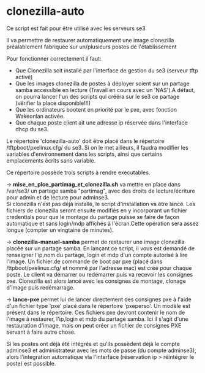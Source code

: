 # clonezilla-auto
Ce script est fait pour être utilisé avec les serveurs se3

Il va permettre de restaurer automatiquement une image clonezilla préalablement fabriquée sur un/plusieurs postes de l'établissement 


Pour fonctionner correctement il faut:
* Que Clonezilla soit installé par l'interface de gestion du se3 (serveur tftp activé)
* Que les images clonezilla de postes à déployer soient sur un partage samba accessible en lecture (Travail en cours avec un 'NAS').A défaut, on pourra lancer l'un des scripts qui crééra sur le se3 ce partage (vérifier la place disponible!!!)
* Que les ordinateurs bootent en priorité par le pxe, avec fonction Wakeonlan activée.
* Que chaque poste client ait une adresse ip réservée dans l'interface dhcp du se3.

Le répertoire 'clonezilla-auto' doit être placé dans le répertoire /tftpboot/pxelinux.cfg/ du se3. Si on le met ailleurs, il faudra modifier les variables d'environnement dans les scripts, ainsi que certains emplacements écrits sans variable.

Ce répertoire possède trois scripts à rendre executables.

→ **mise_en_plce_partimag_et_clonezilla.sh** va mettre en place dans /var/se3/ un partage samba "partimag", avec des droits de lecture/écriture pour admin et de lecture pour adminse3.  
Si clonezilla n'est pas déjà installé, le script d'installation va être lancé. Les fichiers de clonezilla seront ensuite modifiés en y incorporant un fichier credentials pour que le montage du partage puisse se faire de façon automatique et sans login/mdp affichés à l'écran.Cette opération sera assez longue (compter un vingtaine de minutes).

→ **clonezilla-manuel-samba** permet de restaurer une image clonezilla placée sur un partage samba. 
En lançant ce script, il vous est demandé de renseigner l'ip,nom du partage, login et mdp d'un compte autorisé à lire l'image.
Un fichier de commande de boot par pxe (placé dans /ttpboot/pxelinux.cfg/ et nommé par l'adresse mac) est créé pour chaque poste. Le client va démarrer ou redémarrer puis va recevoir les consignes pxe. Clonezilla est alors lancé avec les consignes de montage, clonage d'image puis redémarrage.

→ **lance-pxe** permet lui de lancer directement des consignes pxe à l'aide d'un fichier type 'pxe' placé dans le répertoire 'pxeperso'. Un modèle est présent dans le répertoire.
Ces fichiers pxe devront contenir le nom de l'image à restaurer, l'ip,login et mdp du partage samba. 
Ici il s'agit d'une restauration d'image, mais on peut créer un fichier de consignes PXE servant à faire autre chose. 

Si les postes ont déjà été intégrés et qu'ils possèdent déjà le compte adminse3 et administrateur avec les mots de passe (du compte adminse3), alors l'integration automatique via l'interface (réservation ip > réintégrer le poste) est possible.
